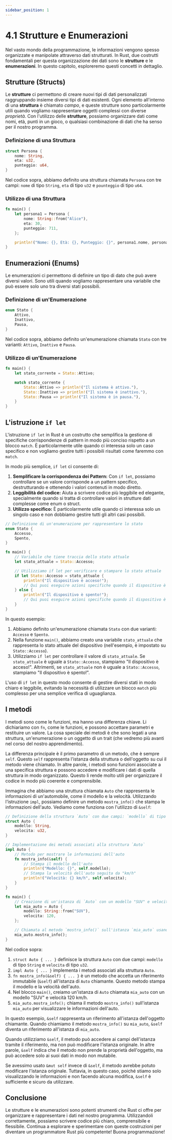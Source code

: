 ```yaml
---
sidebar_position: 1
---
```

# 4.1 Strutture e Enumerazioni
Nel vasto mondo della programmazione, le informazioni vengono spesso organizzate e manipolate attraverso dati strutturati. In Rust, due costrutti fondamentali per questa organizzazione dei dati sono le **strutture** e le **enumerazioni**. In questo capitolo, esploreremo questi concetti in dettaglio.

## Strutture (Structs)
Le **strutture** ci permettono di creare nuovi tipi di dati personalizzati raggruppando insieme diversi tipi di dati esistenti. Ogni elemento all'interno di una **struttura** è chiamato *campo*, e queste strutture sono particolarmente utili quando vogliamo rappresentare oggetti complessi con diverse *proprietà*. Con l'utilizzo delle **strutture**, possiamo organizzare dati come nomi, età, punti in un gioco, o qualsiasi combinazione di dati che ha senso per il nostro programma.

### Definizione di una Struttura
```rust
struct Persona {
    nome: String,
    eta: u32,
    punteggio: u64,
}
```
Nel codice sopra, abbiamo definito una struttura chiamata `Persona` con tre campi: `nome` di tipo `String`, `eta` di tipo `u32` e `pounteggio` di tipo `u64`.

### Utilizzo di una Struttura
```rust
fn main() {
    let persona1 = Persona {
        nome: String::from("Alice"),
        eta: 30,
        punteggio: 711,
    };

    println!("Nome: {}, Età: {}, Punteggio: {}", persona1.nome, persona1.eta, persona1.punteggio);
}
```

## Enumerazioni (Enums)
Le enumerazioni ci permettono di definire un tipo di dato che può avere diversi valori. Sono utili quando vogliamo rappresentare una variabile che può essere solo uno tra diversi stati possibili.

### Definizione di un'Enumerazione
```rust
enum Stato {
    Attivo,
    Inattivo,
    Pausa,
}
```
Nel codice sopra, abbiamo definito un'enumerazione chiamata `Stato` con tre varianti: `Attivo`, `Inattivo` e `Pausa`.

### Utilizzo di un'Enumerazione
```rust
fn main() {
    let stato_corrente = Stato::Attivo;

    match stato_corrente {
        Stato::Attivo => println!("Il sistema è attivo."),
        Stato::Inattivo => println!("Il sistema è inattivo."),
        Stato::Pausa => println!("Il sistema è in pausa."),
    }
}
```

## L'istruzione `if let`
L'istruzione `if let` in Rust è un costrutto che semplifica la gestione di specifiche corrispondenze di pattern in modo più conciso rispetto a un blocco `match`. È particolarmente utile quando ci interessa solo un caso specifico e non vogliamo gestire tutti i possibili risultati come faremmo con `match`.

In modo più semplice, `if let` ci consente di:
1. **Semplificare la corrispondenza dei Pattern:** Con `if let`, possiamo controllare se un valore corrisponde a un pattern specifico, destrutturando e ottenendo i valori contenuti in modo diretto.
2. **Leggibilità del codice:** Aiuta a scrivere codice più leggibile ed elegante, specialmente quando si tratta di controllare valori in strutture dati complesse come enum o struct.
3. **Utilizzo specifico:** È particolarmente utile quando ci interessa solo un singolo caso e non dobbiamo gestire tutti gli altri casi possibili.

```rust
// Definizione di un'enumerazione per rappresentare lo stato
enum Stato {
    Accesso,
    Spento,
}

fn main() {
    // Variabile che tiene traccia dello stato attuale
    let stato_attuale = Stato::Accesso;

    // Utilizziamo if let per verificare e stampare lo stato attuale
    if let Stato::Accesso = stato_attuale {
        println!("Il dispositivo è acceso!");
        // Qui puoi eseguire azioni specifiche quando il dispositivo è acceso
    } else {
        println!("Il dispositivo è spento!");
        // Qui puoi eseguire azioni specifiche quando il dispositivo è spento
    }
}
```
In questo esempio:

1. Abbiamo definito un'enumerazione chiamata `Stato` con due varianti: `Accesso` e `Spento`.
2. Nella funzione `main()`, abbiamo creato una variabile `stato_attuale` che rappresenta lo stato attuale del dispositivo (nell'esempio, è impostato su `Stato::Accesso`).
3. Utilizziamo `if let` per controllare il valore di `stato_attuale`. Se `stato_attuale` è uguale a `Stato::Accesso`, stampiamo "Il dispositivo è acceso!". Altrimenti, se `stato_attuale` non è uguale a `Stato::Accesso`, stampiamo "Il dispositivo è spento!".

L'uso di `if let` in questo modo consente di gestire diversi stati in modo chiaro e leggibile, evitando la necessità di utilizzare un blocco `match` più complesso per una semplice verifica di uguaglianza.

## I metodi
I metodi sono come le funzioni, ma hanno una differenza chiave. Li dichiariamo con `fn`, come le funzioni, e possono accettare parametri e restituire un valore. La cosa speciale dei metodi è che sono legati a una struttura, un'enumerazione o un oggetto di un trait (che vedremo più avanti nel corso del nostro apprendimento). 

La differenza principale è il primo parametro di un metodo, che è sempre `self`. Questo `self` rappresenta l'istanza della struttura o dell'oggetto su cui il metodo viene chiamato. In altre parole, i metodi sono funzioni associate a una specifica struttura e possono accedere e modificare i dati di quella struttura in modo organizzato. Questo li rende molto utili per organizzare il codice in modo più coerente e comprensibile.

Immagina che abbiamo una struttura chiamata `Auto` che rappresenta le informazioni di un'automobile, come il modello e la velocità. Utilizzando l'istruzione `impl`, possiamo definire un metodo `mostra_info()` che stampa le informazioni dell'auto. Vediamo come funziona con l'utilizzo di `&self`:

```rust
// Definizione della struttura `Auto` con due campi: `modello` di tipo String e `velocita` di tipo u32
struct Auto {
    modello: String,
    velocita: u32,
}

// Implementazione dei metodi associati alla struttura `Auto`
impl Auto {
    // Metodo per mostrare le informazioni dell'auto
    fn mostra_info(&self) {
        // Stampa il modello dell'auto
        println!("Modello: {}", self.modello);
        // Stampa la velocità dell'auto seguita da "km/h"
        println!("Velocità: {} km/h", self.velocita);
    }
}

fn main() {
    // Creazione di un'istanza di `Auto` con un modello "SUV" e velocità 120 km/h
    let mia_auto = Auto {
        modello: String::from("SUV"),
        velocita: 120,
    };

    // Chiamata al metodo `mostra_info()` sull'istanza `mia_auto` usando `&self`
    mia_auto.mostra_info();
}
```

Nel codice sopra:

1. `struct Auto { ... }` definisce la struttura `Auto` con due campi: `modello` di tipo `String` e `velocita` di tipo `u32`.
2. `impl Auto { ... }` implementa i metodi associati alla struttura `Auto`.
3. `fn mostra_info(&self) { ... }` è un metodo che accetta un riferimento immutabile (`&self`) all'istanza di `Auto` chiamante. Questo metodo stampa il modello e la velocità dell'auto.
4. Nel blocco `main()`, creiamo un'istanza di `Auto` chiamata `mia_auto` con un modello "SUV" e velocità 120 km/h.
5. `mia_auto.mostra_info();` chiama il metodo `mostra_info()` sull'istanza `mia_auto` per visualizzare le informazioni dell'auto.

In questo esempio, `&self` rappresenta un riferimento all'istanza dell'oggetto chiamante. Quando chiamiamo il metodo `mostra_info()` su `mia_auto`, `&self` diventa un riferimento all'istanza di `mia_auto`.

Quando utilizziamo `&self`, il metodo può accedere ai campi dell'istanza tramite il riferimento, ma non può modificare l'istanza originale. In altre parole, `&self` indica che il metodo non prende la proprietà dell'oggetto, ma può accedere solo ai suoi dati in modo non mutabile.

Se avessimo usato `&mut self` invece di `&self`, il metodo avrebbe potuto modificare l'istanza originale. Tuttavia, in questo caso, poiché stiamo solo visualizzando le informazioni e non facendo alcuna modifica, `&self` è sufficiente e sicuro da utilizzare.

## Conclusione
Le strutture e le enumerazioni sono potenti strumenti che Rust ci offre per organizzare e rappresentare i dati nel nostro programma. Utilizzandoli correttamente, possiamo scrivere codice più chiaro, comprensibile e flessibile. Continua a esplorare e sperimentare con queste costruzioni per diventare un programmatore Rust più competente! Buona programmazione!